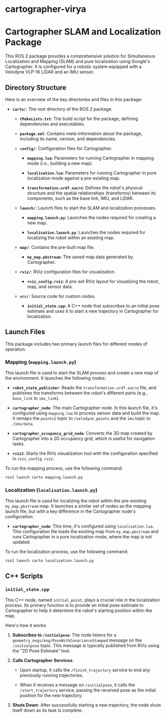 # cartographer-virya

# Cartographer SLAM and Localization Package

This ROS 2 package provides a comprehensive solution for Simultaneous Localization and Mapping (SLAM) and pure localization using Google's Cartographer. It is configured for a robotic system equipped with a Velodyne VLP-16 LiDAR and an IMU sensor.

## Directory Structure

Here is an overview of the key directories and files in this package:

  * **`carto/`**: The root directory of the ROS 2 package.

      * **`CMakeLists.txt`**: The build script for the package, defining dependencies and executables.

      * **`package.xml`**: Contains meta-information about the package, including its name, version, and dependencies.

      * **`config/`**: Configuration files for Cartographer.

          * **`mapping.lua`**: Parameters for running Cartographer in mapping mode (i.e., building a new map).

          * **`localisation.lua`**: Parameters for running Cartographer in pure localization mode against a pre-existing map.

          * **`transformation.urdf.xacro`**: Defines the robot's physical structure and the spatial relationships (transforms) between its components, such as the base link, IMU, and LiDAR.

      * **`launch/`**: Launch files to start the SLAM and localization processes.

          * **`mapping.launch.py`**: Launches the nodes required for creating a new map.

          * **`localisation.launch.py`**: Launches the nodes required for localizing the robot within an existing map.

      * **`map/`**: Contains the pre-built map file.

          * **`my_map.pbstream`**: The saved map data generated by Cartographer.

      * **`rviz/`**: RViz configuration files for visualization.

          * **`rviz_config.rviz`**: A pre-set RViz layout for visualizing the robot, map, and sensor data.

      * **`src/`**: Source code for custom nodes.

          * **`initial_state.cpp`**: A C++ node that subscribes to an initial pose estimate and uses it to start a new trajectory in Cartographer for localization.

## Launch Files

This package includes two primary launch files for different modes of operation.

### Mapping (`mapping.launch.py`)

This launch file is used to start the SLAM process and create a new map of the environment. It launches the following nodes:

  * **`robot_state_publisher`**: Reads the `transformation.urdf.xacro` file, and publishes the transforms between the robot's different parts (e.g., `base_link` to `imu_link`).

  * **`cartographer_node`**: The main Cartographer node. In this launch file, it's configured using `mapping.lua` to process sensor data and build the map. It remaps the `points2` topic to `/velodyne_points` and the `imu` topic to `/imu/data`.

  * **`cartographer_occupancy_grid_node`**: Converts the 3D map created by Cartographer into a 2D occupancy grid, which is useful for navigation tasks.

  * **`rviz2`**: Starts the RViz visualization tool with the configuration specified in `rviz_config.rviz`.

To run the mapping process, use the following command:

```bash
ros2 launch carto mapping.launch.py
```

### Localization (`localisation.launch.py`)

This launch file is used for localizing the robot within the pre-existing `my_map.pbstream` map. It launches a similar set of nodes as the mapping launch file, but with a key difference in the Cartographer node's configuration:

  * **`cartographer_node`**: This time, it's configured using `localisation.lua`. This configuration file loads the existing map from `my_map.pbstream` and runs Cartographer in a pure localization mode, where the map is not updated.

To run the localization process, use the following command:

```bash
ros2 launch carto localisation.launch.py
```

## C++ Scripts

### `initial_state.cpp`

This C++ node, named `initial_point`, plays a crucial role in the localization process. Its primary function is to provide an initial pose estimate to Cartographer to help it determine the robot's starting position within the map.

Here's how it works:

1.  **Subscribes to `/initialpose`**: The node listens for a `geometry_msgs/msg/PoseWithCovarianceStamped` message on the `/initialpose` topic. This message is typically published from RViz using the "2D Pose Estimate" tool.

2.  **Calls Cartographer Services**:

      * Upon startup, it calls the `/finish_trajectory` service to end any previously running trajectories.

      * When it receives a message on `/initialpose`, it calls the `/start_trajectory` service, passing the received pose as the initial position for the new trajectory.

3.  **Shuts Down**: After successfully starting a new trajectory, the node shuts itself down as its task is complete.
